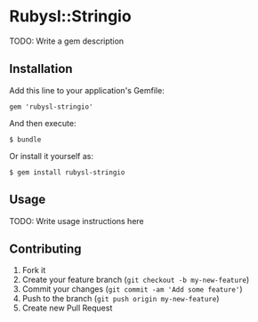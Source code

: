 # Rubysl::Stringio

TODO: Write a gem description

## Installation

Add this line to your application's Gemfile:

    gem 'rubysl-stringio'

And then execute:

    $ bundle

Or install it yourself as:

    $ gem install rubysl-stringio

## Usage

TODO: Write usage instructions here

## Contributing

1. Fork it
2. Create your feature branch (`git checkout -b my-new-feature`)
3. Commit your changes (`git commit -am 'Add some feature'`)
4. Push to the branch (`git push origin my-new-feature`)
5. Create new Pull Request
